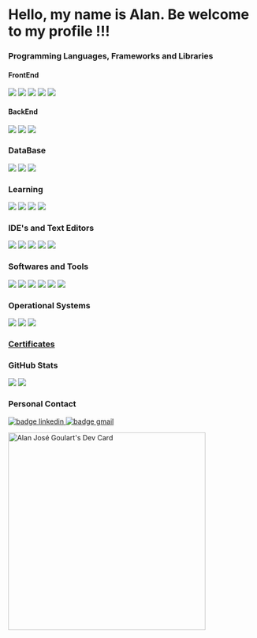 # Hello, my name is Alan. Be welcome to my profile !!!

### Programming Languages, Frameworks and Libraries

#### FrontEnd

![](https://bit.ly/3Eztv2T)
![](https://bit.ly/3z2qLKi)
![](https://img.shields.io/badge/SASS-CC6699?style=for-the-badge&logo=SASS&logoColor=white)
![](https://bit.ly/3mydYub)
![](https://img.shields.io/badge/bootstrap-7952B3?style=for-the-badge&logo=bootstrap&logoColor=FFFFFF)

#### BackEnd

![](https://img.shields.io/badge/java-007396?style=for-the-badge&logo=java&logoColor=FFFFFF)
![](https://img.shields.io/badge/C%23-239120?style=for-the-badge&logo=csharp&logoColor=FFFFFF)
![](https://img.shields.io/badge/.NET-5C2D91?style=for-the-badge&logo=.net&logoColor=white)

### DataBase

![](https://img.shields.io/badge/MySQL-4479A1?style=for-the-badge&logo=mysql&logoColor=FFFFFF)
![](https://img.shields.io/badge/SQLServer-CC2927?style=for-the-badge&logo=java&logoColor=FFFFFF)
![](https://img.shields.io/badge/firebase-FFDA28?style=for-the-badge&logo=firebase&logoColor=FFFFFF)

### Learning

![](https://img.shields.io/badge/typescript-%23007ACC.svg?style=for-the-badge&logo=typescript&logoColor=white)
![](https://img.shields.io/badge/nodejs-339933?style=for-the-badge&logo=node.js&logoColor=FFFFFF)
![](https://bit.ly/3FzMn3l)
![](https://img.shields.io/badge/microsoft%20azure-0078D4?style=for-the-badge&logo=microsoftazure&logoColor=FFFFFF)

### IDE's and Text Editors

![](https://img.shields.io/badge/vsCode-007ACC?style=for-the-badge&logo=visualstudiocode&logoColor=FFFFFF)
![](https://img.shields.io/badge/visual%20studio-5C2D91?style=for-the-badge&logo=visualstudio&logoColor=FFFFFF)
![](https://img.shields.io/badge/intellij%20idea-000000?style=for-the-badge&logo=intellijidea&logoColor=FFFFFF)
![](https://img.shields.io/badge/atom.io-66595C?style=for-the-badge&logo=atom&logoColor=FFFFFF)
![](https://img.shields.io/badge/notepad%2B%2B-52E59A?style=for-the-badge&logo=notepadplusplus&logoColor=FFFFFF)

### Softwares and Tools

![](https://img.shields.io/badge/figma-F24E1E?style=for-the-badge&logo=figma&logoColor=FFFFFF)
![](https://img.shields.io/badge/git-F05032?style=for-the-badge&logo=git&logoColor=FFFFFF)
![](https://img.shields.io/badge/github-181717?style=for-the-badge&logo=github&logoColor=FFFFFF)
![](https://img.shields.io/badge/MySQL%20Workbench-4479A1?style=for-the-badge&logo=mysql&logoColor=FFFFFF)
![](https://img.shields.io/badge/npm-CB3837?style=for-the-badge&logo=npm&logoColor=FFFFFF)
![](https://img.shields.io/badge/yarn-2C8EBB?style=for-the-badge&logo=yarn&logoColor=FFFFFF)

### Operational Systems

![](https://img.shields.io/badge/ubuntu-E95420?style=for-the-badge&logo=ubuntu&logoColor=FFFFFF)
![](https://img.shields.io/badge/fedora-072b61?style=for-the-badge&logo=linux&logoColor=FFFFFF)
![](https://img.shields.io/badge/windows-0078D6?style=for-the-badge&logo=windows&logoColor=FFFFFF)

### [Certificates](https://github.com/GoulartAJG/GoulartAJG/tree/main/Certificados)

### GitHub Stats

![](https://github-readme-stats.vercel.app/api?username=GoulartAJG&show_icons=true&theme=radical)
[![](https://github-readme-stats.vercel.app/api/top-langs/?username=GoulartAJG&langs_count=1000&show_icons=true&locale=en&layout=compact&theme=synthwave)](https://github.com/GoulartAJG/github-readme-stats)

### Personal Contact

<a href="https://www.linkedin.com/in/alangoulartdev/">
<img src="https://img.shields.io/badge/-AlanGoulart-blue?style=flat&logo=Linkedin&logoColor=white" alt="badge linkedin">
</a>
<a href="mailto:alanj.goulart@gmail.com">
<img src="https://img.shields.io/badge/-alanj.goulart@gmail.com-red?style=flat&logo=Gmail&logoColor=white" alt="badge gmail">
</a>

<a href="https://app.daily.dev/GoulartAJG"><img src="https://api.daily.dev/devcards/b4d352d5120944cabb55594464439cad.png?r=a6v" width="400" alt="Alan José Goulart's Dev Card"/></a>
